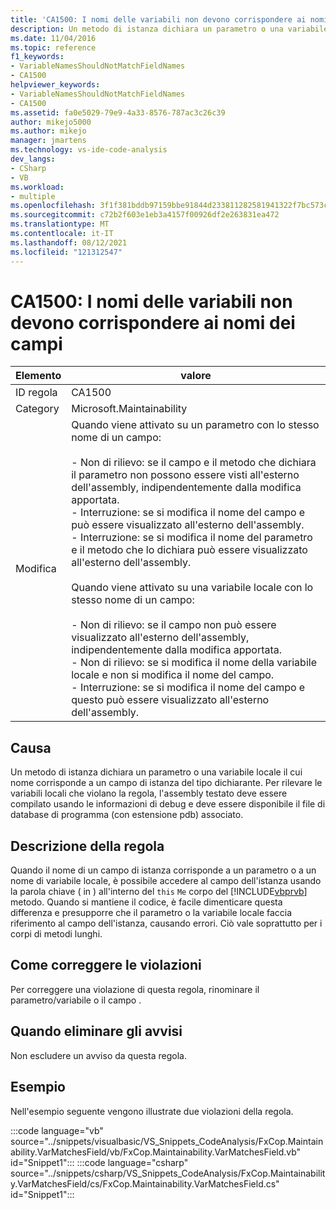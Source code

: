 ```yaml
---
title: 'CA1500: I nomi delle variabili non devono corrispondere ai nomi dei campi'
description: Un metodo di istanza dichiara un parametro o una variabile locale il cui nome corrisponde a un campo di istanza del tipo dichiarante.
ms.date: 11/04/2016
ms.topic: reference
f1_keywords:
- VariableNamesShouldNotMatchFieldNames
- CA1500
helpviewer_keywords:
- VariableNamesShouldNotMatchFieldNames
- CA1500
ms.assetid: fa0e5029-79e9-4a33-8576-787ac3c26c39
author: mikejo5000
ms.author: mikejo
manager: jmartens
ms.technology: vs-ide-code-analysis
dev_langs:
- CSharp
- VB
ms.workload:
- multiple
ms.openlocfilehash: 3f1f381bddb97159bbe91844d233811282581941322f7bc573ce3b521eabd00b
ms.sourcegitcommit: c72b2f603e1eb3a4157f00926df2e263831ea472
ms.translationtype: MT
ms.contentlocale: it-IT
ms.lasthandoff: 08/12/2021
ms.locfileid: "121312547"
---
```

# <a name="ca1500-variable-names-should-not-match-field-names"></a>CA1500: I nomi delle variabili non devono corrispondere ai nomi dei campi

|Elemento|valore|
|-|-|
|ID regola|CA1500|
|Category|Microsoft.Maintainability|
|Modifica|Quando viene attivato su un parametro con lo stesso nome di un campo:<br /><br /> - Non di rilievo: se il campo e il metodo che dichiara il parametro non possono essere visti all'esterno dell'assembly, indipendentemente dalla modifica apportata.<br />- Interruzione: se si modifica il nome del campo e può essere visualizzato all'esterno dell'assembly.<br />- Interruzione: se si modifica il nome del parametro e il metodo che lo dichiara può essere visualizzato all'esterno dell'assembly.<br /><br /> Quando viene attivato su una variabile locale con lo stesso nome di un campo:<br /><br /> - Non di rilievo: se il campo non può essere visualizzato all'esterno dell'assembly, indipendentemente dalla modifica apportata.<br />- Non di rilievo: se si modifica il nome della variabile locale e non si modifica il nome del campo.<br />- Interruzione: se si modifica il nome del campo e questo può essere visualizzato all'esterno dell'assembly.|

## <a name="cause"></a>Causa

Un metodo di istanza dichiara un parametro o una variabile locale il cui nome corrisponde a un campo di istanza del tipo dichiarante. Per rilevare le variabili locali che violano la regola, l'assembly testato deve essere compilato usando le informazioni di debug e deve essere disponibile il file di database di programma (con estensione pdb) associato.

## <a name="rule-description"></a>Descrizione della regola

Quando il nome di un campo di istanza corrisponde a un parametro o a un nome di variabile locale, è possibile accedere al campo dell'istanza usando la parola chiave ( in ) all'interno del `this` `Me` corpo del [!INCLUDE[vbprvb](../code-quality/includes/vbprvb_md.md)] metodo. Quando si mantiene il codice, è facile dimenticare questa differenza e presupporre che il parametro o la variabile locale faccia riferimento al campo dell'istanza, causando errori. Ciò vale soprattutto per i corpi di metodi lunghi.

## <a name="how-to-fix-violations"></a>Come correggere le violazioni

Per correggere una violazione di questa regola, rinominare il parametro/variabile o il campo .

## <a name="when-to-suppress-warnings"></a>Quando eliminare gli avvisi

Non escludere un avviso da questa regola.

## <a name="example"></a>Esempio

Nell'esempio seguente vengono illustrate due violazioni della regola.

:::code language="vb" source="../snippets/visualbasic/VS_Snippets_CodeAnalysis/FxCop.Maintainability.VarMatchesField/vb/FxCop.Maintainability.VarMatchesField.vb" id="Snippet1":::
:::code language="csharp" source="../snippets/csharp/VS_Snippets_CodeAnalysis/FxCop.Maintainability.VarMatchesField/cs/FxCop.Maintainability.VarMatchesField.cs" id="Snippet1":::
